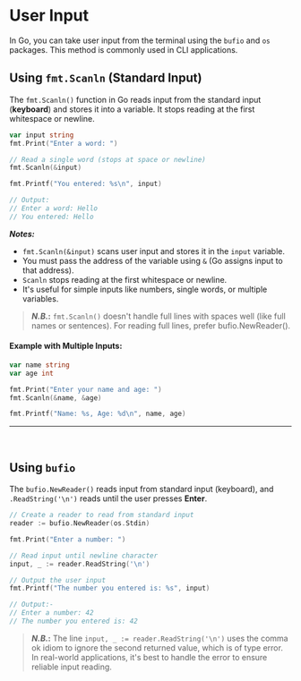 # User Input

In Go, you can take user input from the terminal using the `bufio` and `os` packages. This method is commonly used in CLI applications.

## Using `fmt.Scanln` (Standard Input)

The `fmt.Scanln()` function in Go reads input from the standard input (**keyboard**) and stores it into a variable. It stops reading at the first whitespace or newline.

```go
var input string
fmt.Print("Enter a word: ")

// Read a single word (stops at space or newline)
fmt.Scanln(&input)

fmt.Printf("You entered: %s\n", input)

// Output:
// Enter a word: Hello
// You entered: Hello
```


***Notes:***
- `fmt.Scanln(&input)` scans user input and stores it in the `input` variable.
- You must pass the address of the variable using `&` (Go assigns input to that address).
- `Scanln` stops reading at the first whitespace or newline.
- It's useful for simple inputs like numbers, single words, or multiple variables.


> **_N.B._:**  `fmt.Scanln()` doesn't handle full lines with spaces well (like full names or sentences). For reading full lines, prefer bufio.NewReader().

#### Example with Multiple Inputs:

```go
var name string
var age int

fmt.Print("Enter your name and age: ")
fmt.Scanln(&name, &age)

fmt.Printf("Name: %s, Age: %d\n", name, age)
```

---

<br/>

## Using `bufio`
The `bufio.NewReader()` reads input from standard input (keyboard), and `.ReadString('\n')` reads until the user presses **Enter**.

```go
// Create a reader to read from standard input
reader := bufio.NewReader(os.Stdin)

fmt.Print("Enter a number: ")

// Read input until newline character
input, _ := reader.ReadString('\n')

// Output the user input
fmt.Printf("The number you entered is: %s", input)

// Output:-
// Enter a number: 42
// The number you entered is: 42
```

> **_N.B._:** The line `input, _ := reader.ReadString('\n')` uses the comma ok idiom to ignore the second returned value, which is of type error. <br/>
> In real-world applications, it's best to handle the error to ensure reliable input reading.
